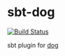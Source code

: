 # sbt-dog

[![Build Status](https://travis-ci.org/pocketberserker/sbt-dog.svg?branch=master)](https://travis-ci.org/pocketberserker/sbt-dog)

sbt plugin for [dog](https://github.com/pocketberserker/dog)

